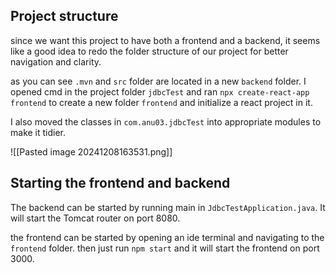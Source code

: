 ## Project structure

since we want this project to have both a frontend and a backend, it seems like a good idea to redo the folder structure of our project for better navigation and clarity.

as you can see `.mvn` and `src` folder are located in a new `backend`  folder. I opened cmd in the project folder `jdbcTest` and ran `npx create-react-app frontend` to create a new folder `frontend` and initialize a react project in it.

I also moved the classes in `com.anu03.jdbcTest` into appropriate modules to make it tidier.

![[Pasted image 20241208163531.png]]

## Starting the frontend and backend

The backend can be started by running main in `JdbcTestApplication.java`. It will start the Tomcat router on port 8080.

the frontend can be started by opening an ide terminal and navigating to the `frontend` folder. then just run `npm start` and it will start the frontend on port 3000.
